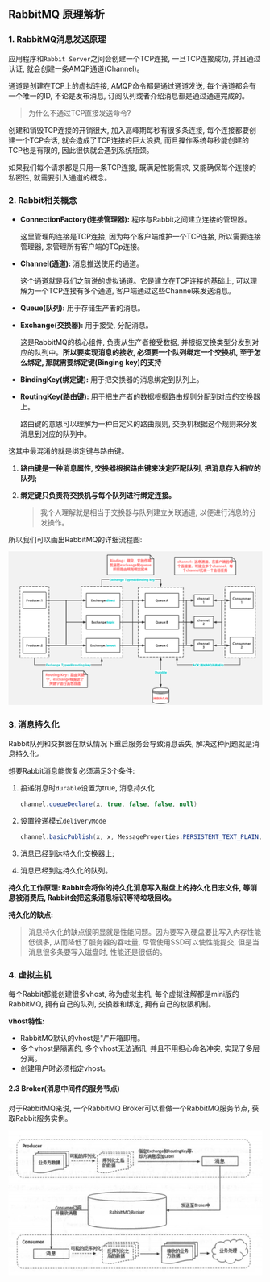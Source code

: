 ## RabbitMQ 原理解析


### 1. RabbitMQ消息发送原理

应用程序和`Rabbit Server`之间会创建一个TCP连接, 一旦TCP连接成功, 并且通过认证, 就会创建一条AMQP通道(Channel)。

通道是创建在TCP上的虚拟连接, AMQP命令都是通过通道发送, 每个通道都会有一个唯一的ID, 不论是发布消息, 订阅队列或者介绍消息都是通过通道完成的。

> 为什么不通过TCP直接发送命令?

创建和销毁TCP连接的开销很大, 加入高峰期每秒有很多条连接, 每个连接都要创建一个TCP会话, 就会造成了TCP连接的巨大浪费, 而且操作系统每秒能创建的TCP也是有限的, 因此很快就会遇到系统瓶颈。

如果我们每个请求都是只用一条TCP连接, 既满足性能需求, 又能确保每个连接的私密性, 就需要引入通道的概念。

### 2. Rabbit相关概念

- **ConnectionFactory(连接管理器):** 程序与Rabbit之间建立连接的管理器。

    这里管理的连接是TCP连接, 因为每个客户端维护一个TCP连接, 所以需要连接管理器, 来管理所有客户端的TCp连接。

- **Channel(通道):** 消息推送使用的通道。

    这个通道就是我们之前说的虚拟通道。它是建立在TCP连接的基础上, 可以理解为一个TCP连接有多个通道, 客户端通过这些Channel来发送消息。

- **Queue(队列):** 用于存储生产者的消息。

- **Exchange(交换器):** 用于接受, 分配消息。

    这是RabbitMQ的核心组件, 负责从生产者接受数据, 并根据交换类型分发到对应的队列中。**所以要实现消息的接收, 必须要一个队列绑定一个交换机, 至于怎么绑定, 那就需要绑定键(Binging key)的支持**

- **BindingKey(绑定键):** 用于把交换器的消息绑定到队列上。

- **RoutingKey(路由键):** 用于把生产者的数据根据路由规则分配到对应的交换器上。

    路由键的意思可以理解为一种自定义的路由规则, 交换机根据这个规则来分发消息到对应的队列中。

这其中最混淆的就是绑定键与路由键。

1. **路由键是一种消息属性, 交换器根据路由键来决定匹配队列, 把消息存入相应的队列;**

2. **绑定键只负责将交换机与每个队列进行绑定连接。**

    > 我个人理解就是相当于交换器与队列建立关联通道, 以便进行消息的分发操作。

所以我们可以画出RabbitMQ的详细流程图:

![rabbitmq_all](../image/rabbitmq_all.png)

### 3. 消息持久化

Rabbit队列和交换器在默认情况下重启服务会导致消息丢失, 解决这种问题就是消息持久化。

想要Rabbit消息能恢复必须满足3个条件:

1. 投递消息时`durable`设置为true, 消息持久化
    ```java 
    channel.queueDeclare(x, true, false, false, null) 
    ```

2. 设置投递模式`deliveryMode`
    ```java
    channel.basicPublish(x, x, MessageProperties.PERSISTENT_TEXT_PLAIN,x) 
    ```

3. 消息已经到达持久化交换器上;

4. 消息已经到达持久化的队列。

**持久化工作原理: Rabbit会将你的持久化消息写入磁盘上的持久化日志文件, 等消息被消费后, Rabbit会把这条消息标识等待垃圾回收。**

**持久化的缺点:**
> 消息持久化的缺点很明显就是性能问题。因为要写入硬盘要比写入内存性能低很多, 从而降低了服务器的吞吐量, 尽管使用SSD可以使性能提交, 但是当消息很多条要写入磁盘时, 性能还是很低的。

### 4. 虚拟主机

每个Rabbit都能创建很多vhost, 称为虚拟主机, 每个虚拟注解都是mini版的RabbitMQ, 拥有自己的队列, 交换器和绑定, 拥有自己的权限机制。

**vhost特性:**

- RabbitMQ默认的vhost是"/"开箱即用。
- 多个vhost是隔离的, 多个vhost无法通讯, 并且不用担心命名冲突, 实现了多层分离。
- 创建用户时必须指定vhost。

#### 2.3 Broker(消息中间件的服务节点)

对于RabbitMQ来说, 一个RabbitMQ Broker可以看做一个RabbitMQ服务节点, 获取Rabbit服务实例。

![rabbit_broker](../image/rabbit_broker.png)

